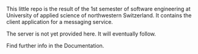 This little repo is the result of the 1st semester of software engineering at University of applied science of northwestern Switzerland. It contains the client application for a messaging service.

The server is not yet provided here. It will eventually follow.

Find further info in the Documentation.
